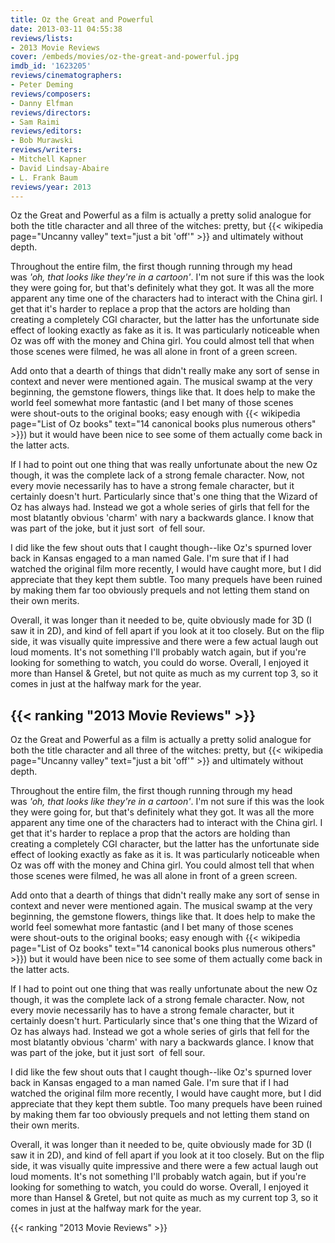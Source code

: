 ```yaml
---
title: Oz the Great and Powerful
date: 2013-03-11 04:55:38
reviews/lists:
- 2013 Movie Reviews
cover: /embeds/movies/oz-the-great-and-powerful.jpg
imdb_id: '1623205'
reviews/cinematographers:
- Peter Deming
reviews/composers:
- Danny Elfman
reviews/directors:
- Sam Raimi
reviews/editors:
- Bob Murawski
reviews/writers:
- Mitchell Kapner
- David Lindsay-Abaire
- L. Frank Baum
reviews/year: 2013
---
```

Oz the Great and Powerful as a film is actually a pretty solid analogue for both the title character and all three of the witches: pretty, but {{< wikipedia page="Uncanny valley" text="just a bit 'off'" >}} and ultimately without depth.

<!--more-->

Throughout the entire film, the first though running through my head was *'oh, that looks like they're in a cartoon'*. I'm not sure if this was the look they were going for, but that's definitely what they got. It was all the more apparent any time one of the characters had to interact with the China girl. I get that it's harder to replace a prop that the actors are holding than creating a completely CGI character, but the latter has the unfortunate side effect of looking exactly as fake as it is. It was particularly noticeable when Oz was off with the money and China girl. You could almost tell that when those scenes were filmed, he was all alone in front of a green screen.

Add onto that a dearth of things that didn't really make any sort of sense in context and never were mentioned again. The musical swamp at the very beginning, the gemstone flowers, things like that. It does help to make the world feel somewhat more fantastic (and I bet many of those scenes were shout-outs to the original books; easy enough with {{< wikipedia page="List of Oz books" text="14 canonical books plus numerous others" >}}) but it would have been nice to see some of them actually come back in the latter acts.

If I had to point out one thing that was really unfortunate about the new Oz though, it was the complete lack of a strong female character. Now, not every movie necessarily has to have a strong female character, but it certainly doesn't hurt. Particularly since that's one thing that the Wizard of Oz has always had. Instead we got a whole series of girls that fell for the most blatantly obvious 'charm' with nary a backwards glance. I know that was part of the joke, but it just sort  of fell sour.

I did like the few shout outs that I caught though--like Oz's spurned lover back in Kansas engaged to a man named Gale. I'm sure that if I had watched the original film more recently, I would have caught more, but I did appreciate that they kept them subtle. Too many prequels have been ruined by making them far too obviously prequels and not letting them stand on their own merits.

Overall, it was longer than it needed to be, quite obviously made for 3D (I saw it in 2D), and kind of fell apart if you look at it too closely. But on the flip side, it was visually quite impressive and there were a few actual laugh out loud moments. It's not something I'll probably watch again, but if you're looking for something to watch, you could do worse. Overall, I enjoyed it more than Hansel &amp; Gretel, but not quite as much as my current top 3, so it comes in just at the halfway mark for the year.

{{< ranking "2013 Movie Reviews" >}}
---
Oz the Great and Powerful as a film is actually a pretty solid analogue for both the title character and all three of the witches: pretty, but {{< wikipedia page="Uncanny valley" text="just a bit 'off'" >}} and ultimately without depth.

<!--more-->

Throughout the entire film, the first though running through my head was *'oh, that looks like they're in a cartoon'*. I'm not sure if this was the look they were going for, but that's definitely what they got. It was all the more apparent any time one of the characters had to interact with the China girl. I get that it's harder to replace a prop that the actors are holding than creating a completely CGI character, but the latter has the unfortunate side effect of looking exactly as fake as it is. It was particularly noticeable when Oz was off with the money and China girl. You could almost tell that when those scenes were filmed, he was all alone in front of a green screen.

Add onto that a dearth of things that didn't really make any sort of sense in context and never were mentioned again. The musical swamp at the very beginning, the gemstone flowers, things like that. It does help to make the world feel somewhat more fantastic (and I bet many of those scenes were shout-outs to the original books; easy enough with {{< wikipedia page="List of Oz books" text="14 canonical books plus numerous others" >}}) but it would have been nice to see some of them actually come back in the latter acts.

If I had to point out one thing that was really unfortunate about the new Oz though, it was the complete lack of a strong female character. Now, not every movie necessarily has to have a strong female character, but it certainly doesn't hurt. Particularly since that's one thing that the Wizard of Oz has always had. Instead we got a whole series of girls that fell for the most blatantly obvious 'charm' with nary a backwards glance. I know that was part of the joke, but it just sort  of fell sour.

I did like the few shout outs that I caught though--like Oz's spurned lover back in Kansas engaged to a man named Gale. I'm sure that if I had watched the original film more recently, I would have caught more, but I did appreciate that they kept them subtle. Too many prequels have been ruined by making them far too obviously prequels and not letting them stand on their own merits.

Overall, it was longer than it needed to be, quite obviously made for 3D (I saw it in 2D), and kind of fell apart if you look at it too closely. But on the flip side, it was visually quite impressive and there were a few actual laugh out loud moments. It's not something I'll probably watch again, but if you're looking for something to watch, you could do worse. Overall, I enjoyed it more than Hansel &amp; Gretel, but not quite as much as my current top 3, so it comes in just at the halfway mark for the year.

{{< ranking "2013 Movie Reviews" >}}